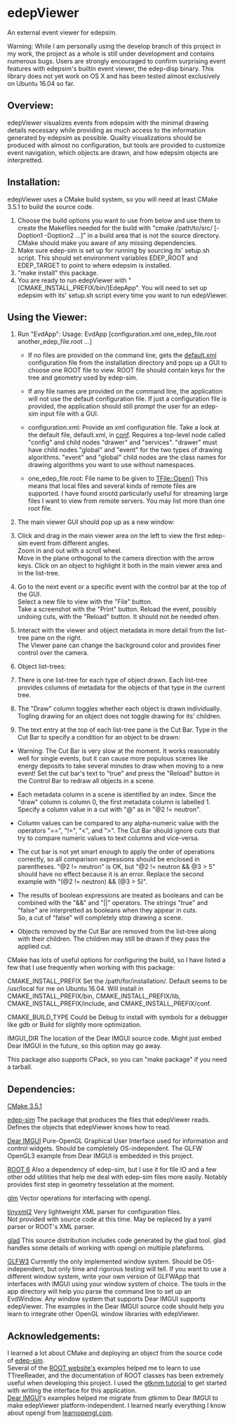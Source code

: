 # edepViewer
An external event viewer for edepsim.  

Warning:
  While I am personally using the develop branch of this project in my work, the project as a whole is still 
under development and contains numerous bugs.  Users are strongly encouraged to confirm surprising event 
features with edepsim's builtin event viewer, the edep-disp binary.  This library does not yet work on OS X 
and has been tested almost exclusively on Ubuntu 16.04 so far.    

## Overview:
  edepViewer visualizes events from edepsim with the minimal drawing details necessary while providing as much 
access to the information generated by edepsim as possible.  Quality visualizations should be produced with 
almost no configuration, but tools are provided to customize event navigation, which objects are drawn, and 
how edepsim objects are interpretted.   

## Installation: 
  edepViewer uses a CMake build system, so you will need at least CMake 3.5.1 to build the source code.  
1. Choose the build options you want to use from below and use them to create the Makefiles needed for the 
   build with "cmake /path/to/src/ [-Doption1 -Doption2 ...]" in a build area that is not the source directory.  
   CMake should make you aware of any missing dependencies.  
2. Make sure edep-sim is set up for running by sourcing its' setup.sh script.  This should set environment variables 
   EDEP_ROOT and EDEP_TARGET to point to where edepsim is installed.  
3. "make install" this package.  
4. You are ready to run edepViewer with "[CMAKE_INSTALL_PREFIX/bin/]EdepApp".  You will need to set up edepsim 
   with its' setup.sh script every time you want to run edepViewer.  

## Using the Viewer:
1. Run "EvdApp":
   Usage: EvdApp [configuration.xml one_edep_file.root another_edep_file.root ...]
           
   * If no files are provided on the command line, gets the [default.xml](conf/default.xml) 
     configuration file from the installation directory and pops up a GUI to choose one ROOT 
     file to view.  ROOT file should contain keys for the tree and geometry used by edep-sim.  

   * If any file names are provided on the command line, the application will not use the default 
     configuration file.  If just a configuration file is provided, the application should still 
     prompt the user for an edep-sim input file with a GUI.  

   * configuration.xml: Provide an xml configuration file.  Take a look at the default file, default.xml, in 
                        [conf](conf).  Requires a top-level node called "config" and child nodes "drawer" 
                        and "services".  "drawer" must have child nodes "global" and "event" for the two 
                        types of drawing algorithms.  "event" and "global" child nodes are the class names for 
                        drawing algorithms you want to use without namespaces.  

   * one_edep_file.root: File name to be given to [TFile::Open()](https://root.cern.ch/doc/master/classTFile.html#a427763ef8cde1b969643fc58fce712aa)
                         This means that local files and several kinds of remote files are supported.  I have 
                         found xrootd particularly useful for streaming large files I want to view from remote 
                         servers.  You may list more than one root file.   

2. The main viewer GUI should pop up as a new window:

  1. Click and drag in the main viewer area on the left to view the first edep-sim event from different angles.  
     Zoom in and out with a scroll wheel.  
     Move in the plane orthogonal to the camera direction with the arrow keys.
     Click on an object to highlight it both in the main viewer area and in the list-tree.  

  2. Go to the next event or a specific event with the control bar at the top of the GUI.  
     Select a new file to view with the "File" button.  
     Take a screenshot with the "Print" button.
     Reload the event, possibly undoing cuts, with the "Reload" button.  It should not be needed often.

  3. Interact with the viewer and object metadata in more detail from the list-tree pane on the right.  
     The Viewer pane can change the background color and provides finer control over the camera.

3. Object list-trees:
  1. There is one list-tree for each type of object drawn.   Each list-tree provides columns of metadata for the 
     objects of that type in the current tree.  

  2. The "Draw" column toggles whether each object is drawn individually.  Togling drawing for an object does 
     not toggle drawing for its' children.   

  3. The text entry at the top of each list-tree pane is the Cut Bar.  Type in the Cut Bar to specify a condition 
     for an object to be drawn:
 
   * Warning: The Cut Bar is very slow at the moment.  It works reasonably well for single events, but it can 
              cause more populous scenes like energy deposits to take several minutes to draw when moving to a 
              new event!  Set the cut bar's text to "true" and press the "Reload" button in the Control Bar to 
              redraw all objects in a scene.  

   * Each metadata column in a scene is identified by an index.  Since the "draw" column is column 0, the first 
     metadata column is labelled 1.  Specify a column value in a cut with "@<column number>" as in "@2 != neutron".  

   * Column values can be compared to any alpha-numeric value with the operators "==", "!=", "<", and ">".  The 
     Cut Bar should ignore cuts that try to compare numeric values to text columns and vice-versa.  
 
   * The cut bar is not yet smart enough to apply the order of operations correctly, so all comparison 
     expressions should be enclosed in parentheses.  "@2 != neutron" is OK, but "@2 != neutron && @3 > 5" 
     should have no effect because it is an error.  Replace the second example with 
     "(@2 != neutron) && (@3 > 5)".  

   * The results of boolean expressions are treated as booleans and can be combined with the "&&" and "||" 
     operators.  The strings "true" and "false" are interpretted as booleans when they appear in cuts.  
     So, a cut of "false" will completely stop drawing a scene.  

   * Objects removed by the Cut Bar are removed from the list-tree along with their children.  The children 
     may still be drawn if they pass the applied cut.   

CMake has lots of useful options for configuring the build, so I have listed a few that I use frequently when 
working with this package:
 
CMAKE_INSTALL_PREFIX     Set the /path/for/installation/.  Default seems to be /usr/local for me on Ubuntu 
                         16.04.  Will install in CMAKE_INSTALL_PREFIX/bin, CMAKE_INSTALL_PREFIX/lib, 
                         CMAKE_INSTALL_PREFIX/include, and CMAKE_INSTALL_PREFIX/conf.  

CMAKE_BUILD_TYPE         Could be Debug to install with symbols for a debugger like gdb or Build for slightly 
                         more optimization.  

IMGUI_DIR                The location of the Dear IMGUI source code.  Might just embed Dear IMGUI in the future, so 
                         this option may go away.  

This package also supports CPack, so you can "make package" if you need a tarball.  

## Dependencies:
[CMake 3.5.1](https://cmake.org/)

[edep-sim](https://github.com/ClarkMcGrew/edep-sim)            The package that produces the files that edepViewer reads.  
                                                               Defines the objects that edepViewer knows how to read.

[Dear IMGUI](https://github.com/ocornut/imgui)                 Pure-OpenGL Graphical User Interface used for information 
                                                               and control widgets.  Should be completely OS-independent.
                                                               The GLFW OpenGL3 example from Dear IMGUI is embedded in 
                                                               this project.

[ROOT 6](https://root.cern.ch/)                                Also a dependency of edep-sim, but I use it for file IO
                                                               and a few other odd utilities that help me deal with 
                                                               edep-sim files more easily.  Notably provides first step 
                                                               in geometry tesselation at the moment.  

[glm](https://glm.g-truc.net/0.9.8/index.html)                 Vector operations for interfacing with opengl.  

[tinyxml2](http://www.grinninglizard.com/tinyxml2/)            Very lightweight XML parser for configuration files.  
                                                               Not provided with source code at this time.  May be 
                                                               replaced by a yaml parser or ROOT's XML parser.

[glad](https://github.com/Dav1dde/glad)                        This source distribution includes code generated by the 
                                                               glad tool.  glad handles some details of working with 
                                                               opengl on multiple plateforms.

[GLFW3](https://github.com/glfw/glfw)                          Currently the only implemented window system.  Should be 
                                                               OS-independent, but only time and rigorous testing will 
                                                               tell.  If you want to use a different window system, write 
                                                               your own version of GLFWApp that interfaces with IMGUI using 
                                                               your window system of choice.  The tools in the app directory 
                                                               will help you parse the command line to set up an EvdWindow.
                                                               Any window system that supports Dear IMGUI supports edepViewer. 
                                                               The examples in the Dear IMGUI source code should help you learn 
                                                               to integrate other OpenGL window libraries with edepViewer.

## Acknowledgements:
  I learned a lot about CMake and deploying an object from the source code of [edep-sim](https://github.com/ClarkMcGrew/edep-sim).  
Several of the [ROOT website's](https://root.cern.ch/) examples helped me to learn to use TTreeReader, and the documentation of 
ROOT classes has been extremely useful when developing this project.  I used the 
[gtkmm tutorial](https://developer.gnome.org/gtkmm-tutorial/stable/) to get started with writing the interface for this application.  
[Dear IMGUI](https://github.com/ocornut/imgui)'s examples helped me migrate from gtkmm to Dear IMGUI to make edepViewer 
platform-independent.  I learned nearly everything I know about opengl from [learnopengl.com](https://learnopengl.com/).  
